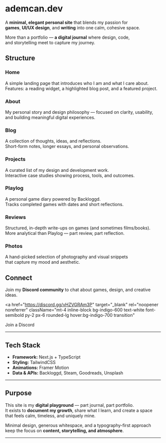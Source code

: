 # ademcan.dev

A **minimal, elegant personal site** that blends my passion for  
**games**, **UI/UX design**, and **writing** into one calm, cohesive space.

More than a portfolio — **a digital journal** where design, code,  
and storytelling meet to capture my journey.

## Structure

### Home  
A simple landing page that introduces who I am and what I care about.  
Features: a reading widget, a highlighted blog post, and a featured project.

### About  
My personal story and design philosophy — focused on clarity, usability,  
and building meaningful digital experiences.

### Blog  
A collection of thoughts, ideas, and reflections.  
Short-form notes, longer essays, and personal observations.

### Projects  
A curated list of my design and development work.  
Interactive case studies showing process, tools, and outcomes.

### Playlog  
A personal game diary powered by Backloggd.  
Tracks completed games with dates and short reflections.

### Reviews  
Structured, in-depth write-ups on games (and sometimes films/books).  
More analytical than Playlog — part review, part reflection.

### Photos  
A hand-picked selection of photography and visual snippets  
that capture my mood and aesthetic.

## Connect

Join my **Discord community** to chat about games, design, and creative ideas.  

<a 
  href="https://discord.gg/vHZVGRAm3P" 
  target="_blank" 
  rel="noopener noreferrer"
  className="mt-4 inline-block bg-indigo-600 text-white font-semibold py-2 px-6 rounded-lg hover:bg-indigo-700 transition"
>
  Join a Discord
</a>

---

## Tech Stack

- **Framework:** Next.js + TypeScript  
- **Styling:** TailwindCSS  
- **Animations:** Framer Motion  
- **Data & APIs:** Backloggd, Steam, Goodreads, Unsplash  

---

## Purpose

This site is my **digital playground** — part journal, part portfolio.  
It exists to **document my growth**, share what I learn, and create a space  
that feels calm, timeless, and uniquely mine.

Minimal design, generous whitespace, and a typography-first approach  
keep the focus on **content, storytelling, and atmosphere**.

---